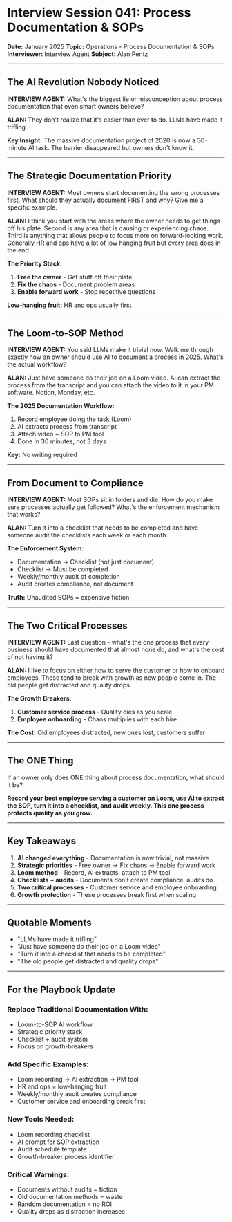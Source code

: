 # Interview Session 041: Process Documentation & SOPs

**Date:** January 2025
**Topic:** Operations - Process Documentation & SOPs
**Interviewer:** Interview Agent
**Subject:** Alan Pentz

---

## The AI Revolution Nobody Noticed

**INTERVIEW AGENT:** What's the biggest lie or misconception about process documentation that even smart owners believe?

**ALAN:** They don't realize that it's easier than ever to do. LLMs have made it trifling.

**Key Insight:** The massive documentation project of 2020 is now a 30-minute AI task. The barrier disappeared but owners don't know it.

---

## The Strategic Documentation Priority

**INTERVIEW AGENT:** Most owners start documenting the wrong processes first. What should they actually document FIRST and why? Give me a specific example.

**ALAN:** I think you start with the areas where the owner needs to get things off his plate. Second is any area that is causing or experiencing chaos. Third is anything that allows people to focus more on forward-looking work. Generally HR and ops have a lot of low hanging fruit but every area does in the end.

**The Priority Stack:**
1. **Free the owner** - Get stuff off their plate
2. **Fix the chaos** - Document problem areas
3. **Enable forward work** - Stop repetitive questions

**Low-hanging fruit:** HR and ops usually first

---

## The Loom-to-SOP Method

**INTERVIEW AGENT:** You said LLMs make it trivial now. Walk me through exactly how an owner should use AI to document a process in 2025. What's the actual workflow?

**ALAN:** Just have someone do their job on a Loom video. AI can extract the process from the transcript and you can attach the video to it in your PM software. Notion, Monday, etc.

**The 2025 Documentation Workflow:**
1. Record employee doing the task (Loom)
2. AI extracts process from transcript
3. Attach video + SOP to PM tool
4. Done in 30 minutes, not 3 days

**Key:** No writing required

---

## From Document to Compliance

**INTERVIEW AGENT:** Most SOPs sit in folders and die. How do you make sure processes actually get followed? What's the enforcement mechanism that works?

**ALAN:** Turn it into a checklist that needs to be completed and have someone audit the checklists each week or each month.

**The Enforcement System:**
- Documentation → Checklist (not just document)
- Checklist → Must be completed
- Weekly/monthly audit of completion
- Audit creates compliance, not document

**Truth:** Unaudited SOPs = expensive fiction

---

## The Two Critical Processes

**INTERVIEW AGENT:** Last question - what's the one process that every business should have documented that almost none do, and what's the cost of not having it?

**ALAN:** I like to focus on either how to serve the customer or how to onboard employees. These tend to break with growth as new people come in. The old people get distracted and quality drops.

**The Growth Breakers:**
1. **Customer service process** - Quality dies as you scale
2. **Employee onboarding** - Chaos multiplies with each hire

**The Cost:** Old employees distracted, new ones lost, customers suffer

---

## The ONE Thing

If an owner only does ONE thing about process documentation, what should it be?

**Record your best employee serving a customer on Loom, use AI to extract the SOP, turn it into a checklist, and audit weekly. This one process protects quality as you grow.**

---

## Key Takeaways

1. **AI changed everything** - Documentation is now trivial, not massive
2. **Strategic priorities** - Free owner → Fix chaos → Enable forward work
3. **Loom method** - Record, AI extracts, attach to PM tool
4. **Checklists + audits** - Documents don't create compliance, audits do
5. **Two critical processes** - Customer service and employee onboarding
6. **Growth protection** - These processes break first when scaling

---

## Quotable Moments

- "LLMs have made it trifling"
- "Just have someone do their job on a Loom video"
- "Turn it into a checklist that needs to be completed"
- "The old people get distracted and quality drops"

---

## For the Playbook Update

### Replace Traditional Documentation With:
- Loom-to-SOP AI workflow
- Strategic priority stack
- Checklist + audit system
- Focus on growth-breakers

### Add Specific Examples:
- Loom recording → AI extraction → PM tool
- HR and ops = low-hanging fruit
- Weekly/monthly audit creates compliance
- Customer service and onboarding break first

### New Tools Needed:
- Loom recording checklist
- AI prompt for SOP extraction
- Audit schedule template
- Growth-breaker process identifier

### Critical Warnings:
- Documents without audits = fiction
- Old documentation methods = waste
- Random documentation = no ROI
- Quality drops as distraction increases